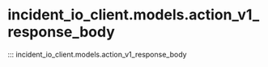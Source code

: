 # incident_io_client.models.action_v1_response_body

::: incident_io_client.models.action_v1_response_body
